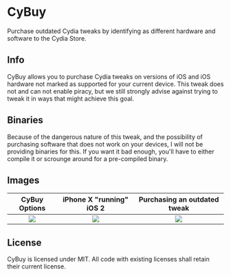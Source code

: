 # CyBuy
Purchase outdated Cydia tweaks by identifying as different hardware and software to the Cydia Store.

## Info
CyBuy allows you to purchase Cydia tweaks on versions of iOS and iOS hardware not marked as supported for your current device. This tweak does not and can not enable piracy, but we still strongly advise against trying to tweak it in ways that might achieve this goal.

## Binaries
Because of the dangerous nature of this tweak, and the possibility of purchasing software that does not work on your devices, I will not be providing binaries for this. If you want it bad enough, you'll have to either compile it or scrounge around for a pre-compiled binary.

## Images
CyBuy Options             |  iPhone X "running" iOS 2  | Purchasing an outdated tweak
:-------------------------:|:-------------------------:|:-------------------------:
![](https://github.com/maxwlang/CyBuy/raw/master/image.png)  |  ![](https://github.com/maxwlang/CyBuy/raw/master/image-1.png) | ![](https://github.com/maxwlang/CyBuy/raw/master/image-2.png)

## License
CyBuy is licensed under MIT. All code with existing licenses shall retain their current license.
